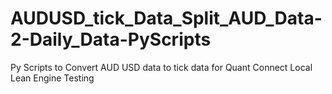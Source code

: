 # AUDUSD_tick_Data_Split_AUD_Data-2-Daily_Data-PyScripts
Py Scripts to Convert AUD USD data to tick data for Quant Connect Local Lean Engine Testing
